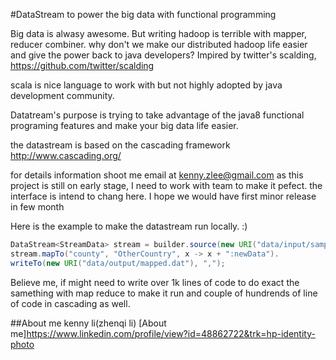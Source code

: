 #DataStream to power the big data with functional programming


Big data is alwasy awesome. But writing hadoop is terrible with mapper, reducer
combiner. why don't we make our distributed hadoop life easier and give the power back to 
java developers? 
Impired by twitter's scalding, 
 https://github.com/twitter/scalding

scala is nice language to work with but not highly adopted by java development community. 

Datatream's purpose is trying to take advantage of the java8 functional programing features 
and make your big data life easier. 

the datastream is based on the cascading framework 
http://www.cascading.org/

for details information shoot me email at kenny.zlee@gmail.com
as this project is still on early stage, I need to work with team 
to make it pefect. the interface is intend to chang here. I hope we would have
first minor release in few month 

Here is the example to make the datastream run locally. :)
```java
DataStream<StreamData> stream = builder.source(new URI("data/input/sample.csv")).build();
stream.mapTo("county", "OtherCountry", x -> x + ":newData").
writeTo(new URI("data/output/mapped.dat"), ",");
```

Believe me, if might need to write over 1k lines of code to do exact the samething with map reduce to make it run
and couple of hundrends of line of code in cascading as well. 

##About me 
kenny li(zhenqi li) 
[About me]https://www.linkedin.com/profile/view?id=48862722&trk=hp-identity-photo


